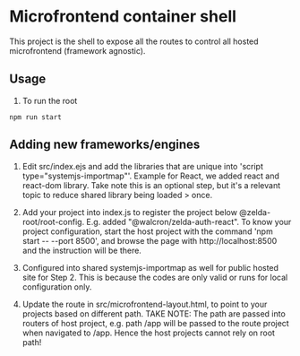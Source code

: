 # Microfrontend container shell

This project is the shell to expose all the routes to control all hosted microfrontend (framework agnostic).

## Usage

1. To run the root

```
npm run start
``` 

## Adding new frameworks/engines

1. Edit src/index.ejs and add the libraries that are unique into 'script type="systemjs-importmap"'. Example for React, we added react and react-dom library. Take note this is an optional step, but it's a relevant topic to reduce shared library being loaded > once.

2. Add your project into index.js to register the project below @zelda-root/root-config. E.g. added "@walcron/zelda-auth-react". To know your project configuration, start the host project with the command 'npm start -- --port 8500', and browse the page with http://localhost:8500 and the instruction will be there.

3. Configured into shared systemjs-importmap as well for public hosted site for Step 2. This is because the codes are only valid or runs for local configuration only.

4. Update the route in src/microfrontend-layout.html, to point to your projects based on different path. TAKE NOTE: The path are passed into routers of host project, e.g. path /app will be passed to the route project when navigated to /app. Hence the host projects cannot rely on root path!
